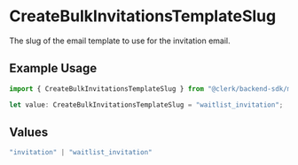 # CreateBulkInvitationsTemplateSlug

The slug of the email template to use for the invitation email.

## Example Usage

```typescript
import { CreateBulkInvitationsTemplateSlug } from "@clerk/backend-sdk/models/operations";

let value: CreateBulkInvitationsTemplateSlug = "waitlist_invitation";
```

## Values

```typescript
"invitation" | "waitlist_invitation"
```